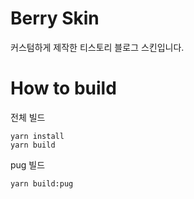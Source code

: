 # Berry Skin

커스텀하게 제작한 티스토리 블로그 스킨입니다.

# How to build

전체 빌드

```
yarn install
yarn build
```

pug 빌드

```
yarn build:pug
```
